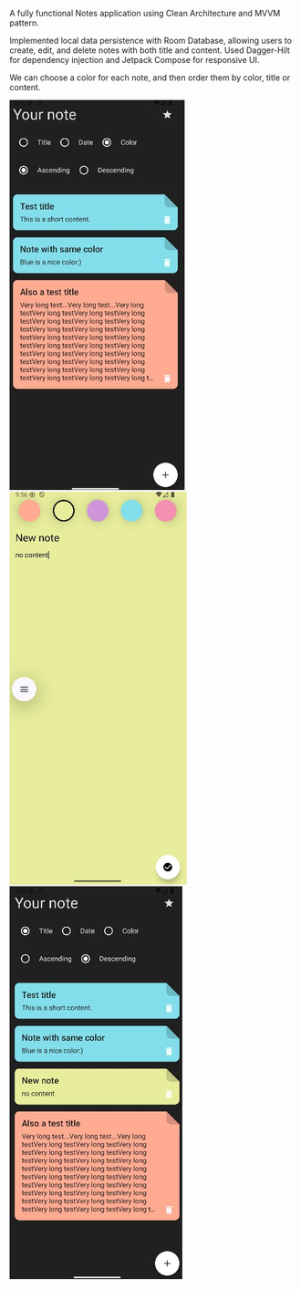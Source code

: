 A fully functional Notes application using Clean Architecture and MVVM pattern.

Implemented local data persistence with Room Database, allowing users to create, edit, and delete notes with both title and content.
Used Dagger-Hilt for dependency injection and Jetpack Compose for responsive UI.

We can choose a color for each note, and then order them by color, title or content.

![alt text](https://github.com/prisonmike01/NotesAppRepo/blob/main/notes.jpg?raw=true)
![alt text](https://github.com/prisonmike01/NotesAppRepo/blob/main/new_note.jpg?raw=true)
![alt text](https://github.com/prisonmike01/NotesAppRepo/blob/main/note_order.jpg?raw=true)
